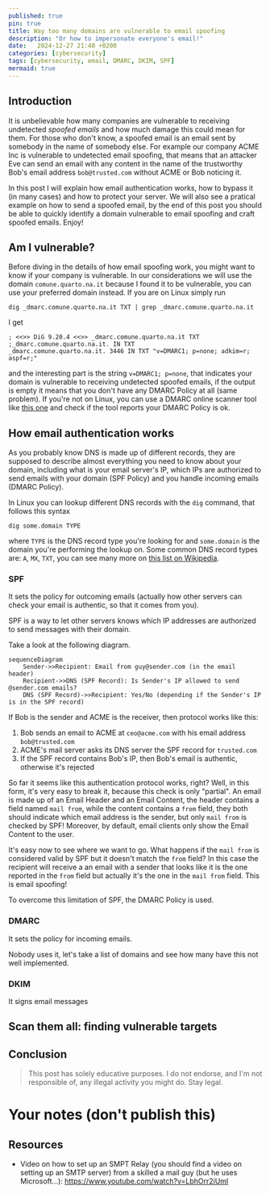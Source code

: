 ```yaml
---
published: true
pin: true
title: Way too many domains are vulnerable to email spoofing
description: "Or how to impersonate everyone's email!"
date:   2024-12-27 21:40 +0200
categories: [cybersecurity]
tags: [cybersecurity, email, DMARC, DKIM, SPF]
mermaid: true
---
```


## Introduction

It is unbelievable how many companies are vulnerable to receiving undetected _spoofed emails_ and how much damage this could mean for them. For those who don't know, a spoofed email is an email sent by somebody in the name of somebody else. For example our company ACME Inc is vulnerable to undetected email spoofing, that means that an attacker Eve can send an email with any content in the name of the trustworthy Bob's email address `bob@trusted.com` without ACME or Bob noticing it.

In this post I will explain how email authentication works, how to bypass it (in many cases) and how to protect your server. We will also see a pratical example on how to send a spoofed email, by the end of this post you should be able to quickly identify a domain vulnerable to email spoofing and craft spoofed emails. Enjoy!

## Am I vulnerable?

Before diving in the details of how email spoofing work, you might want to know if your company is vulnerable. In our considerations we will use the domain `comune.quarto.na.it` because I found it to be vulnerable, you can use your preferred domain instead. If you are on Linux simply run

```bashexam
dig _dmarc.comune.quarto.na.it TXT | grep _dmarc.comune.quarto.na.it
```

I get

```
; <<>> DiG 9.20.4 <<>> _dmarc.comune.quarto.na.it TXT
;_dmarc.comune.quarto.na.it. IN TXT
_dmarc.comune.quarto.na.it. 3446 IN TXT "v=DMARC1; p=none; adkim=r; aspf=r;"
```

and the interesting part is the string `v=DMARC1; p=none`, that indicates your domain is vulnerable to receiving undetected spoofed emails, if the output is empty it means that you don't have any DMARC Policy at all (same problem). If you're not on Linux, you can use a DMARC online scanner tool like [this one](https://mxtoolbox.com/dmarc.aspx) and check if the tool reports your DMARC Policy is ok.

## How email authentication works

As you probably know DNS is made up of different records, they are supposed to describe almost everything you need to know about your domain, including what is your email server's IP, which IPs are authorized to send emails with your domain (SPF Policy) and you handle incoming emails (DMARC Policy).

In Linux you can lookup different DNS records with the `dig` command, that follows this syntax

```
dig some.domain TYPE
```

where `TYPE` is the DNS record type you're looking for and `some.domain` is the domain you're performing the lookup on. Some common DNS record types are: `A`, `MX`, `TXT`, you can see many more on [this list on Wikipedia](https://en.wikipedia.org/wiki/List_of_DNS_record_types).

### SPF

It sets the policy for outcoming emails (actually how other servers can check your email is authentic, so that it comes from you).

SPF is a way to let other servers knows which IP addresses are authorized to send messages with their domain.

Take a look at the following diagram.

```mermaid
sequenceDiagram
    Sender->>Recipient: Email from guy@sender.com (in the email header)
    Recipient->>DNS (SPF Record): Is Sender's IP allowed to send @sender.com emails?
    DNS (SPF Record)->>Recipient: Yes/No (depending if the Sender's IP is in the SPF record)
```

If Bob is the sender and ACME is the receiver, then protocol works like this:

1. Bob sends an email to ACME at `ceo@acme.com` with his email address `bob@trusted.com`
2. ACME's mail server asks its DNS server the SPF record for `trusted.com`
3. If the SPF record contains Bob's IP, then Bob's email is authentic, otherwise it's rejected

So far it seems like this authentication protocol works, right? Well, in this form, it's very easy to break it, because this check is only "partial". An email is made up of an Email Header and an Email Content, the header contains a field named `mail from`, while the content contains a `from` field, they both should indicate which email address is the sender, but only `mail from` is checked by SPF! Moreover, by default, email clients only show the Email Content to the user.

It's easy now to see where we want to go. What happens if the `mail from` is considered valid by SPF but it doesn't match the `from` field? In this case the recipient will receive a an email with a sender that looks like it is the one reported in the `from` field but actually it's the one in the `mail from` field. This is email spoofing!

To overcome this limitation of SPF, the DMARC Policy is used.

### DMARC

It sets the policy for incoming emails.

Nobody uses it, let's take a list of domains and see how many have this not well implemented.

### DKIM

It signs email messages

## Scan them all: finding vulnerable targets

## Conclusion

> This post has solely educative purposes. I do not endorse, and I'm not responsible of, any illegal activity you might do. Stay legal.

# Your notes (don't publish this)

## Resources

- Video on how to set up an SMPT Relay (you should find a video on setting up an SMTP server) from a skilled a mail guy (but he uses Microsoft...): <https://www.youtube.com/watch?v=LbhOrr2iUmI>
